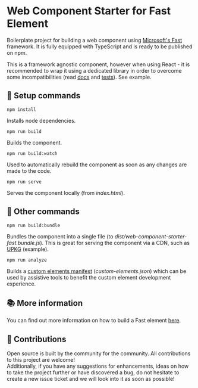 # Web Component Starter for Fast Element

Boilerplate project for building a web component using [Microsoft's Fast](https://www.fast.design/) framework. It is fully equipped with TypeScript and is ready to be published on npm.

 This is a framework agnostic component, however when using React - it is recommended to wrap it using a dedicated library in order to overcome some incompatibilities (read [docs](https://reactjs.org/docs/web-components.html) and [tests](https://custom-elements-everywhere.com/)). See example.  

## :rocket: Setup commands

```npm install```

Installs node dependencies.

```npm run build```

Builds the component.

```npm run build:watch```

Used to automatically rebuild the component as soon as any changes are made to the code.

```npm run serve```

Serves the component locally (from _index.html_).


## :construction_worker: Other commands

```npm run build:bundle```

Bundles the component into a single file (to _dist/web-component-starter-fast.bundle.js_). This is great for serving the component via a CDN, such as [UPKG](https://unpkg.com/) (example).

```npm run analyze```

Builds a [custom elements manifest](https://github.com/webcomponents/custom-elements-manifest) (_custom-elements.json_) which can be used by assistive tools to benefit the custom element development experience.

## :books: More information

You can find out more information on how to build a Fast element [here](https://www.fast.design/docs/fast-element/getting-started/).

## :yellow_heart: Contributions

Open source is built by the community for the community. All contributions to this project are welcome!
<br> Additionally, if you have any suggestions for enhancements, ideas on how to take the project further or have discovered a bug, do not hesitate to create a new issue ticket and we will look into it as soon as possible!